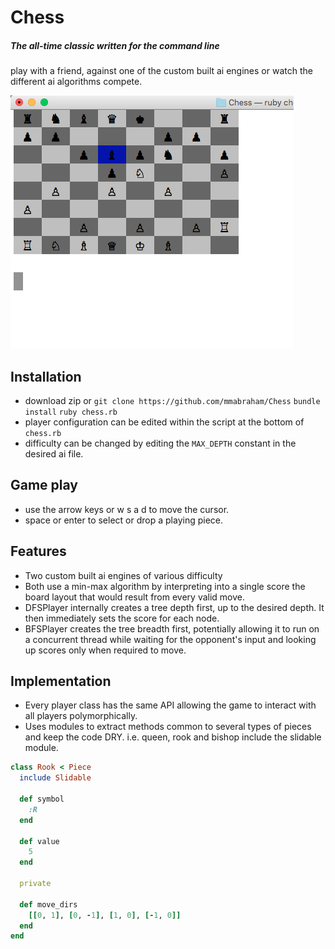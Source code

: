 # Chess
##### The all-time classic written for the command line
play with a friend, against one of the custom built ai engines or watch the different ai algorithms compete.

![screen shot](screen_shot_small.png)

## Installation
- download zip or
`git clone https://github.com/mmabraham/Chess`
`bundle install`
`ruby chess.rb`
- player configuration can be edited within the script at the bottom of `chess.rb`
- difficulty can be changed by editing the `MAX_DEPTH` constant in the desired ai file.

## Game play
- use the arrow keys or w s a d to move the cursor.
- space or enter to select or drop a playing piece.

## Features
- Two custom built ai engines of various difficulty
- Both use a min-max algorithm by interpreting into a single score the board layout that would result from every valid move.
- DFSPlayer internally creates a tree depth first, up to the desired depth. It then immediately sets the score for each node.
- BFSPlayer creates the tree breadth first, potentially allowing it to run on a concurrent thread while waiting for the opponent's input and looking up scores only when required to move.

## Implementation
- Every player class has the same API allowing the game to interact with all players polymorphically.
- Uses modules to extract methods common to several types of pieces and keep the code DRY. i.e. queen, rook and bishop include the slidable module.

```ruby
class Rook < Piece
  include Slidable

  def symbol
    :R
  end

  def value
    5
  end

  private

  def move_dirs
    [[0, 1], [0, -1], [1, 0], [-1, 0]]
  end
end
```
